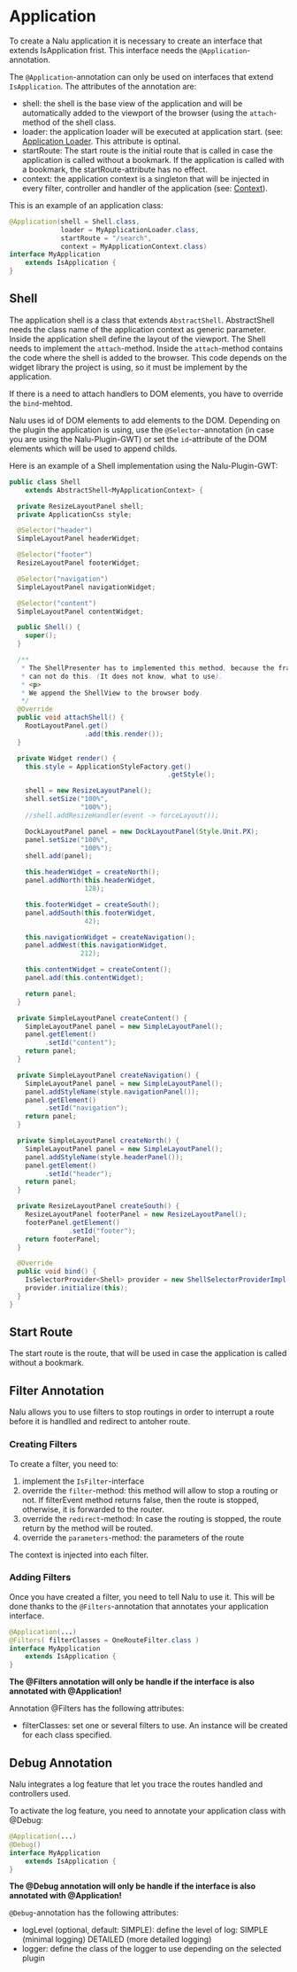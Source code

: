 # Application
To create a Nalu application it is necessary to create an interface that extends IsApplication frist. This interface needs the ```@Application```-annotation.

The ```@Application```-annotation can only be used on interfaces that extend ```IsApplication```.
The attributes of the annotation are:

* shell: the shell is the base view of the application and will be automatically added to the viewport of the browser (using the ```attach```-method of the shell class.
* loader: the application loader will be executed at application start. (see: [Application Loader](https://github.com/mvp4g/nalu-parent/wiki/03.-Application-Loader). This attribute is optinal.
* startRoute: The start route is the initial route that is called in case the application is called without a bookmark. If the application is called with a bookmark, the startRoute-attribute has no effect.
* context: the application context is a singleton that will be injected in every filter, controller and handler of the application (see: [Context](https://github.com/mvp4g/nalu-parent/wiki/03.-Application-Context)).

This is an example of an application class:

```Java
@Application(shell = Shell.class,
             loader = MyApplicationLoader.class,
             startRoute = "/search",
             context = MyApplicationContext.class)
interface MyApplication
    extends IsApplication {
}
```

## Shell

The application shell is a class that extends ```AbstractShell```. AbstractShell needs the class name of the application context as generic parameter. Inside the application shell define the layout of the viewport. The Shell needs to implement the ```attach```-method. Inside the ```attach```-method contains the code where the shell is added to the browser. This code depends on the widget library the project is using, so it must be implement by the application.

If there is a need to attach handlers to DOM elements, you have to override the ```bind```-mehtod.

Nalu uses id of DOM elements to add elements to the DOM. Depending on the plugin the application is using, use the ```@Selector```-annotation (in case you are using the Nalu-Plugin-GWT) or set the ```id```-attribute of the DOM elements which will be used to append childs.

Here is an example of a Shell implementation using the Nalu-Plugin-GWT:
```Java
public class Shell
    extends AbstractShell<MyApplicationContext> {

  private ResizeLayoutPanel shell;
  private ApplicationCss style;

  @Selector("header")
  SimpleLayoutPanel headerWidget;

  @Selector("footer")
  ResizeLayoutPanel footerWidget;

  @Selector("navigation")
  SimpleLayoutPanel navigationWidget;

  @Selector("content")
  SimpleLayoutPanel contentWidget;

  public Shell() {
    super();
  }

  /**
   * The ShellPresenter has to implemented this method, because the framework
   * can not do this. (It does not know, what to use).
   * <p>
   * We append the ShellView to the browser body.
   */
  @Override
  public void attachShell() {
    RootLayoutPanel.get()
                   .add(this.render());
  }

  private Widget render() {
    this.style = ApplicationStyleFactory.get()
                                        .getStyle();

    shell = new ResizeLayoutPanel();
    shell.setSize("100%",
                  "100%");
    //shell.addResizeHandler(event -> forceLayout());

    DockLayoutPanel panel = new DockLayoutPanel(Style.Unit.PX);
    panel.setSize("100%",
                  "100%");
    shell.add(panel);

    this.headerWidget = createNorth();
    panel.addNorth(this.headerWidget,
                   128);

    this.footerWidget = createSouth();
    panel.addSouth(this.footerWidget,
                   42);

    this.navigationWidget = createNavigation();
    panel.addWest(this.navigationWidget,
                  212);

    this.contentWidget = createContent();
    panel.add(this.contentWidget);

    return panel;
  }

  private SimpleLayoutPanel createContent() {
    SimpleLayoutPanel panel = new SimpleLayoutPanel();
    panel.getElement()
         .setId("content");
    return panel;
  }

  private SimpleLayoutPanel createNavigation() {
    SimpleLayoutPanel panel = new SimpleLayoutPanel();
    panel.addStyleName(style.navigationPanel());
    panel.getElement()
         .setId("navigation");
    return panel;
  }

  private SimpleLayoutPanel createNorth() {
    SimpleLayoutPanel panel = new SimpleLayoutPanel();
    panel.addStyleName(style.headerPanel());
    panel.getElement()
         .setId("header");
    return panel;
  }

  private ResizeLayoutPanel createSouth() {
    ResizeLayoutPanel footerPanel = new ResizeLayoutPanel();
    footerPanel.getElement()
               .setId("footer");
    return footerPanel;
  }

  @Override
  public void bind() {
    IsSelectorProvider<Shell> provider = new ShellSelectorProviderImpl();
    provider.initialize(this);
  }
}
```

## Start Route
The start route is the route, that will be used in case the application is called without a bookmark.

## Filter Annotation
Nalu allows you to use filters to stop routings in order to interrupt a route before it is handlled and redirect to antoher route.

### Creating Filters
To create a filter, you need to:

1. implement the ```IsFilter```-interface
2. override the ```filter```-method: this method will allow to stop a routing or not. If filterEvent method returns false, then the route is stopped, otherwise, it is forwarded to the router.
3. override the ```redirect```-method: In case the routing is stopped, the route return by the method will be routed.
4. override the ```parameters```-method: the parameters of the route

The context is injected into each filter.

### Adding Filters
Once you have created a filter, you need to tell Nalu to use it. This will be done thanks to the ```@Filters```-annotation that annotates your application interface.

```Java
@Application(...)
@Filters( filterClasses = OneRouteFilter.class )
interface MyApplication
    extends IsApplication {
}
```

**The @Filters annotation will only be handle if the interface is also annotated with @Application!**

Annotation @Filters has the following attributes:

* filterClasses: set one or several filters to use. An instance will be created for each class specified.

## Debug Annotation
Nalu integrates a log feature that let you trace the routes handled and controllers used.

To activate the log feature, you need to annotate your application class with @Debug:
```Java
@Application(...)
@Debug()
interface MyApplication
    extends IsApplication {
}
```
**The @Debug annotation will only be handle if the interface is also annotated with @Application!**

```@Debug```-annotation has the following attributes:

* logLevel (optional, default: SIMPLE): define the level of log:
    SIMPLE (minimal logging)
    DETAILED (more detailed logging)
* logger: define the class of the logger to use depending on the selected plugin

